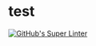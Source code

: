 # test
[![GitHub's Super Linter](https://github.com/ICS2O-Programming-NathanA/test/workflows/GitHub's%20Super%20Linter/badge.svg)](https://github.com/ICS2O-Programming-NathanA/test/actions)
